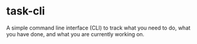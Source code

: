 # task-cli

A simple command line interface (CLI) to track what you need to do, what you have done, and what you are currently working on.
